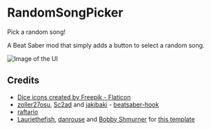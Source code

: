 # RandomSongPicker

Pick a random song!

A Beat Saber mod that simply adds a button to select a random song.

![Image of the UI](ReadMeAssets/UI.jpg)

## Credits

* [Dice icons created by Freepik - Flaticon](https://www.flaticon.com/free-icons/dice)
* [zoller27osu](https://github.com/zoller27osu), [Sc2ad](https://github.com/Sc2ad) and [jakibaki](https://github.com/jakibaki) - [beatsaber-hook](https://github.com/sc2ad/beatsaber-hook)
* [raftario](https://github.com/raftario)
* [Lauriethefish](https://github.com/Lauriethefish), [danrouse](https://github.com/danrouse) and [Bobby Shmurner](https://github.com/BobbyShmurner) for [this template](https://github.com/Lauriethefish/quest-mod-template)
